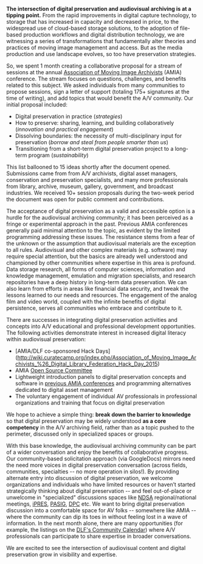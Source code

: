 **The intersection of digital preservation and audiovisual archiving is at a tipping point.** From the rapid improvements in digital capture technology, to storage that has increased in capacity and decreased in price, to the widespread use of cloud-based storage solutions, to the adoption of file-based production workflows and digital distribution technology, we are witnessing a series of transformations that fundamentally alter theories and practices of moving image management and access. But as the media production and use landscape evolves, so too have preservation strategies. 

So, we spent 1 month creating a collaborative proposal for a stream of sessions at the annual [Association of Moving Image Archivists](http://amianet.org/) (AMIA) conference. The stream focuses on questions, challenges, and benefits related to this subject. We asked individuals from many communities to propose sessions, sign a letter of support (totaling 175+ signatures at the time of writing), and add topics that would benefit the A/V community. Our initial proposal included:
- Digital preservation in practice (_strategies_)
- How to preserve: sharing, learning, and building collaboratively (_innovation and practical engagement_)
- Dissolving boundaries: the necessity of multi-disciplinary input for preservation (_borrow and steal from people smarter than us_)
- Transitioning from a short-term digital preservation project to a long-term program (_sustainability_)

This list ballooned to 15 ideas shortly after the document opened. Submissions came from from A/V archivists, digital asset managers, conservation and preservation specialists, and many more professionals from library, archive, museum, gallery, government, and broadcast industries. We received 10+ session proposals during the two-week period the document was open for public comment and contributions. 

The acceptance of digital preservation as a valid and accessible option is a hurdle for the audiovisual archiving community; it has been perceived as a fringe or experimental approach in the past. Previous AMIA conferences generally paid minimal attention to the topic, as evident by the limited programming addressing these issues. The resistance stems from a fear of the unknown or the assumption that audiovisual materials are the exception to all rules. Audiovisual and other complex materials (e.g. software) may require special attention, but the basics are already well understood and championed by other communities where expertise in this area is profound. Data storage research, all forms of computer sciences, information and knowledge management, emulation and migration specialists, and research repositories have a deep history in long-term data preservation. We can also learn from efforts in areas like financial data security, and tweak the lessons learned to our needs and resources. The engagement of the analog film and video world, coupled with the infinite benefits of digital persistence, serves all communities who embrace and contribute to it.

There are successes in integrating digital preservation activities and concepts into A/V educational and professional development opportunities. The following activities demonstrate interest in increased digital literacy within audiovisual preservation:
- [AMIA/DLF co-sponsored Hack Days] (http://wiki.curatecamp.org/index.php/Association_of_Moving_Image_Archivists_%26_Digital_Library_Federation_Hack_Day_2015)
- AMIA [Open Source Committee](https://github.com/amiaopensource)
- Lightweight introduction panels to digital preservation concepts and software in [previous AMIA conferences](http://amianet.org/events/past-conferences) and programming alternatives dedicated to digital asset management
- The voluntary engagement of individual AV professionals in professional organizations and training that focus on digital preservation

We hope to achieve a simple thing: **break down the barrier to knowledge** so that digital preservation may be widely understood **as a core competency** in the A/V archiving field, rather than as a topic pushed to the perimeter, discussed only in specialized spaces or groups. 

With this base knowledge, the audiovisual archiving community can be part of a wider conversation and enjoy the benefits of collaborative progress. Our community-based solicitation approach (via GoogleDocs) mirrors need the need more voices in digital preservation conversation (across fields, communities, specialties -- no more operation in silos!). By providing alternate entry into discussion of digital preservation, we welcome organizations and individuals who have limited resources or haven’t started strategically thinking about digital preservation -- and feel out-of-place or unwelcome in "specialized" discussions spaces like [NDSA](http://ndsa.diglib.org/) regional/national meetings, [iPRES](http://ipres-conference.org/), [PASIG](http://www.preservationandarchivingsig.org/), [DPC](http://www.dpconline.org/) etc. We want to bring digital preservation discussion into a comfortable space for AV folks -- somewhere like AMIA -- where the community can dip its toes in without feeling lost in a wave of information. In the next month alone, there are many opportunities (for example, the listings on the [DLF's Community Calendar](http://digital-conferences-calendar.info)) where A/V professionals can participate to share expertise in broader conversations.

We are excited to see the intersection of audiovisual content and digital preservation grow in visibility and expertise.  
